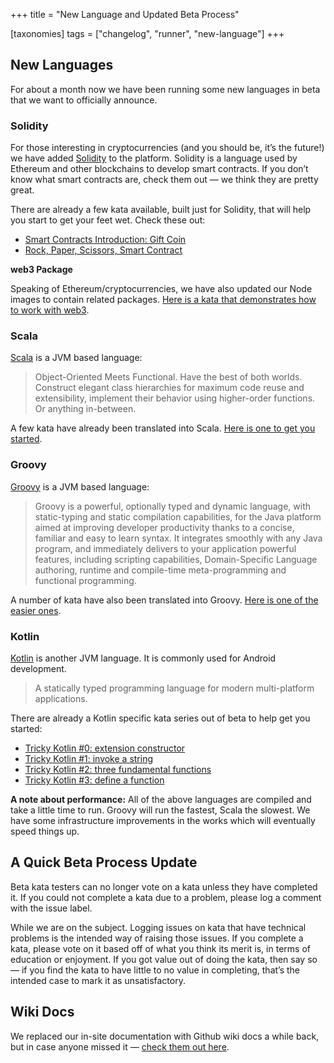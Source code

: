 +++
title = "New Language and Updated Beta Process"

[taxonomies]
tags = ["changelog", "runner", "new-language"]
+++

## New Languages

For about a month now we have been running some new languages in beta that we want to officially announce.

### Solidity

For those interesting in cryptocurrencies (and you should be, it’s the future!) we have added [Solidity](https://solidity.readthedocs.io/en/develop/) to the platform. Solidity is a language used by Ethereum and other blockchains to develop smart contracts. If you don’t know what smart contracts are, check them out — we think they are pretty great.

There are already a few kata available, built just for Solidity, that will help you start to get your feet wet. Check these out:

- [Smart Contracts Introduction: Gift Coin](https://www.codewars.com/kata/smart-contracts-introduction-giftcoin)
- [Rock, Paper, Scissors, Smart Contract](https://www.codewars.com/kata/rock-paper-scissors-smart-contract)

**web3 Package**

Speaking of Ethereum/cryptocurrencies, we have also updated our Node images to contain related packages. [Here is a kata that demonstrates how to work with web3](https://www.codewars.com/kata/59b85549afcda2beb80000ab).

### Scala

[Scala](https://www.scala-lang.org/) is a JVM based language:

> Object-Oriented Meets Functional. Have the best of both worlds. Construct elegant class hierarchies for maximum code reuse and extensibility, implement their behavior using higher-order functions. Or anything in-between.

A few kata have already been translated into Scala. [Here is one to get you started](https://www.codewars.com/kata/are-they-the-same).

### Groovy

[Groovy](http://groovy-lang.org/) is a JVM based language:

> Groovy is a powerful, optionally typed and dynamic language, with static-typing and static compilation capabilities, for the Java platform aimed at improving developer productivity thanks to a concise, familiar and easy to learn syntax. It integrates smoothly with any Java program, and immediately delivers to your application powerful features, including scripting capabilities, Domain-Specific Language authoring, runtime and compile-time meta-programming and functional programming.

A number of kata have also been translated into Groovy. [Here is one of the easier ones](https://www.codewars.com/kata/selective-array-reversing).

### Kotlin

[Kotlin](https://kotlinlang.org/) is another JVM language. It is commonly used for Android development.

> A statically typed programming language for modern multi-platform applications.

There are already a Kotlin specific kata series out of beta to help get you started:

- [Tricky Kotlin #0: extension constructor](https://www.codewars.com/kata/tricky-kotlin-number-0-extension-constructor)
- [Tricky Kotlin #1: invoke a string](https://www.codewars.com/kata/tricky-kotlin-number-1-invoke-a-string)
- [Tricky Kotlin #2: three fundamental functions](https://www.codewars.com/kata/tricky-kotlin-number-2-three-fundamental-functions)
- [Tricky Kotlin #3: define a function](https://www.codewars.com/kata/tricky-kotlin-number-3-define-a-function)

**A note about performance:** All of the above languages are compiled and take a little time to run. Groovy will run the fastest, Scala the slowest. We have some infrastructure improvements in the works which will eventually speed things up.

## A Quick Beta Process Update

Beta kata testers can no longer vote on a kata unless they have completed it. If you could not complete a kata due to a problem, please log a comment with the issue label.

While we are on the subject. Logging issues on kata that have technical problems is the intended way of raising those issues. If you complete a kata, please vote on it based off of what you think its merit is, in terms of education or enjoyment. If you got value out of doing the kata, then say so — if you find the kata to have little to no value in completing, that’s the intended case to mark it as unsatisfactory.

## Wiki Docs

We replaced our in-site documentation with Github wiki docs a while back, but in case anyone missed it — [check them out here](https://github.com/Codewars/codewars.com/wiki).
